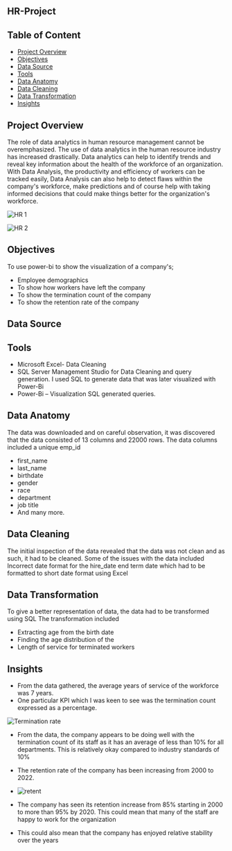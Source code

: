 ## HR-Project

## Table of Content
- [Project Overview](#Project-Overview)
- [Objectives](#Objectives)
- [Data Source](#Data-Source)
- [Tools](#Tools)
- [Data Anatomy](#Data-Anatomy)
- [Data Cleaning](#Data-Cleaning)
- [Data Transformation](#Data-Transformation)
- [Insights](#Insights)
  
## Project Overview
The role of data analytics in human resource management cannot be overemphasized. The use of data analytics in the human resource industry has increased drastically. Data analytics can help to identify trends and reveal key information about the health of the workforce of an organization. With Data Analysis, the productivity and efficiency of workers can be tracked easily, Data Analysis can also help to detect flaws within the company's workforce, make predictions and of course help with taking informed decisions that could make things better for the organization's workforce.

![HR 1](https://github.com/TommyDatageek01/HR-Project/assets/141424792/07b0c066-220e-4409-95aa-4abed4fa4c51)  

![HR 2](https://github.com/TommyDatageek01/HR-Project/assets/141424792/96766a0b-8aa1-439d-819e-a2962a1db521)




## Objectives
To use power-bi to show the visualization of a company's;
- Employee demographics
- To show how workers have left the company
- To show the termination count of the company
- To show the retention rate of the company

## Data Source

## Tools
- Microsoft Excel- Data Cleaning
- SQL Server Management Studio for Data Cleaning and query generation. I used SQL to generate data that was later visualized with Power-Bi
- Power-Bi – Visualization SQL generated queries.

## Data Anatomy

The data was downloaded and on careful observation, it was discovered that the data consisted of 13 columns and 22000 rows. The data columns included a unique 
emp_id
- first_name
- last_name
- birthdate
- gender
- race
- department
- job title
- And many more.

## Data Cleaning
The initial inspection of the data revealed that the data was not clean and as such, it had to be cleaned. Some of the issues with the data included
Incorrect date format for the hire_date end term date which had to be formatted to short date format using Excel

## Data Transformation
To give a better representation of data, the data had to be transformed using SQL
The transformation included
- Extracting age from the birth date
- Finding the age distribution of the
- Length of service for terminated workers

## Insights
- From the data gathered, the average years of service of the workforce was 7 years.
- One particular KPI which I was keen to see was the termination count expressed as a percentage.
  
![Termination rate](https://github.com/TommyDatageek01/HR-Project/assets/141424792/0b1b5d1b-da53-4d34-9c67-884c4804983e)

  
- From the data, the company appears to be doing well with the termination count of its staff as it has an average of less than 10% for all departments. This is relatively okay compared to industry standards of 10%
- The retention rate of the company has been increasing from 2000 to 2022.
- ![retent](https://github.com/TommyDatageek01/HR-Project/assets/141424792/339c3047-ca8c-49df-8fb1-bdf3dee83556)

- The company has seen its retention increase from 85% starting in 2000 to more than 95% by 2020. This could mean that many of the staff are happy to work for the organization
- This could also mean that the company has enjoyed relative stability over the years

 


